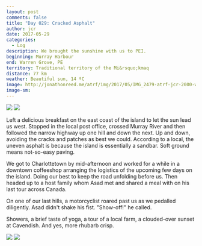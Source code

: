 ```yaml
---
layout: post
comments: false
title: "Day 029: Cracked Asphalt"
author: jcr
date: 2017-05-29
categories:
  - Log
description: We brought the sunshine with us to PEI.
beginning: Murray Harbour
end: Warren Grove, PE
territory: Traditional territory of the Mi&rsquo;kmaq 
distance: 77 km
weather: Beautiful sun, 14 ºC
image: http://jonathonreed.me/atrf/img/2017/05/IMG_2479-atrf-jcr-2000-web.jpg
image-sm:
---
```


<img src="http://jonathonreed.me/atrf/img/2017/05/IMG_2492-atrf-jcr-2000-web.jpg"> 

<img src="http://jonathonreed.me/atrf/img/2017/05/IMG_2484-atrf-jcr-2000-web.jpg"> 

Left a delicious breakfast on the east coast of the island to let the sun lead us west. Stopped in the local post office, crossed Murray River and then followed the narrow highway up one hill and down the next. Up and down, avoiding the cracks and patches as best we could. According to a local, the uneven asphalt is because the island is essentially a sandbar. Soft ground means not-so-easy paving.

We got to Charlottetown by mid-afternoon and worked for a while in a downtown coffeeshop arranging the logistics of the upcoming few days on the island. Doing our best to keep the road unfolding before us. Then headed up to a host family whom Asad met and shared a meal with on his last tour across Canada.

On one of our last hills, a motorcyclist roared past us as we pedalled diligently. Asad didn't shake his fist. "Show-off!" he called.

Showers, a brief taste of yoga, a tour of a local farm, a clouded-over sunset at Cavendish. And yes, more rhubarb crisp.

<img src="http://jonathonreed.me/atrf/img/2017/05/IMG_2504-atrf-jcr-2000-web.jpg"> 

<img src="http://jonathonreed.me/atrf/img/2017/05/IMG_2526-atrf-jcr-2000-web.jpg"> 
